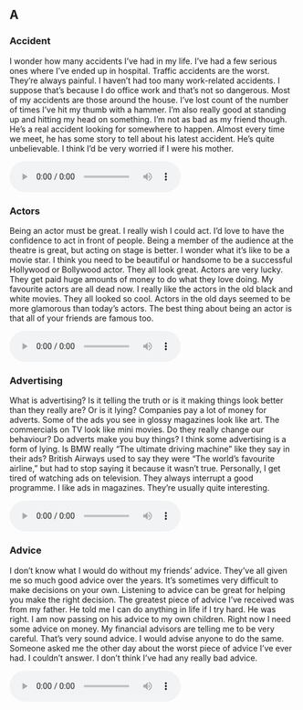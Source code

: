 ## A
### Accident
I wonder how many accidents <blank>I’ve had</blank> in my life. I’ve had a few serious ones where I’ve ended up in hospital. Traffic accidents are the worst. They’re always painful. I haven’t had too many <blank>work-related</blank> accidents. I suppose that’s because I do office work and that’s not so dangerous. Most of my accidents are those around the house. I’ve lost count of the number of times I’ve hit <blank>my thumb</blank> with a hammer. I’m also really good at standing up and hitting my head on something. I’m not as bad as my friend though. He’s a real accident looking for somewhere to happen. Almost every time we meet, he has some story to tell about his latest accident. He’s quite <blank>unbelievable</blank>. I think I’d be very worried if I were his mother.

<audio controls loop src="https://user-images.githubusercontent.com/8761991/133731161-5d714fdd-6be3-420b-ae96-bc52c0be63de.mp4">
</audio>

### Actors
Being an actor must be great. I really wish I could act. I’d love to have the confidence to act <blank>in front of</blank> people. Being a member of the <blank>audience</blank> at the theatre is great, but acting on stage is better. I wonder what it’s like to be a movie star. I think you need to be beautiful or handsome to be a successful Hollywood or Bollywood actor. They all look great. Actors are very lucky. They get paid <blank>huge amounts</blank> of money to do what they love doing. My favourite actors are <blank>all dead</blank> now. I really like the actors in the <blank>old black</blank> and white movies. They all looked so cool. Actors in the old days seemed to be more <blank>glamorous</blank> than today’s actors. The best thing about being an actor is that all of your friends are <blank>famous</blank> too.

<audio controls loop src="https://user-images.githubusercontent.com/8761991/133731271-723b7be3-07e9-4385-853c-fc92394a2ef4.mp4">
</audio>

### Advertising
What is advertising? Is it telling the truth or is it making things look better than they really are? Or is it lying? Companies pay a lot of money for adverts. Some of the ads you see in <blank>glossy</blank> magazines look like art. The commercials on TV look like mini movies. Do they really change our <blank>behaviour</blank>? Do adverts make you buy things? I think some advertising is a form of lying. Is BMW really “The <blank>ultimate</blank> driving machine” like they say in their ads? British Airways used to say they were “The world’s favourite airline,” but had to stop saying it because it wasn’t true. Personally, I get tired of watching ads on television. They always <blank>interrupt</blank> a good programme. I like ads in magazines. They’re usually quite interesting.

<audio controls loop src="https://user-images.githubusercontent.com/8761991/134269446-163b7981-970f-4c0b-a23b-027610a5e63e.mp4">
</audio>

### Advice
I don’t know what I would do without my friends’ advice. They’ve all given me so much good advice over the years. It’s sometimes very difficult to make <blank>decisions</blank> on your own. Listening to advice can be great for helping you make the right decision. The greatest piece of advice I’ve received was from my father. He told me I can do anything in life if I <blank>try hard</blank>. He was right. I am now <blank>passing</blank> on his advice to my own children. Right now I need some advice on money. My <blank>financial</blank> advisors are telling me to be very careful. That’s very sound advice. I would advise anyone to do the same. Someone asked me the other day about the worst piece of advice I’ve ever had. I couldn’t answer. I don’t think I’ve had any really bad advice.

<audio controls loop src="https://user-images.githubusercontent.com/8761991/134609097-db96a4ed-9e89-4eeb-9e90-c2474bd82264.mp4">
</audio>